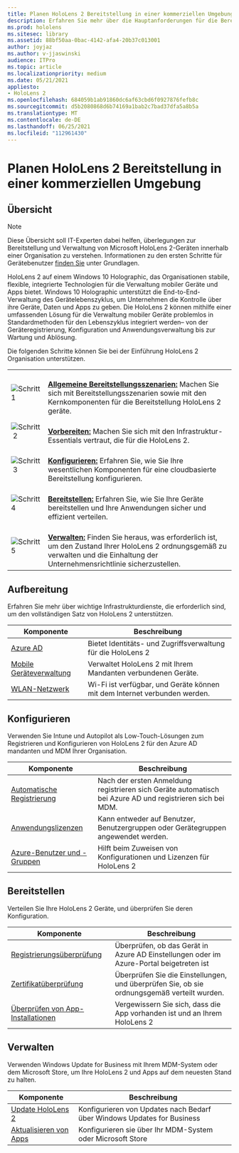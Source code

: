 ```yaml
---
title: Planen HoloLens 2 Bereitstellung in einer kommerziellen Umgebung
description: Erfahren Sie mehr über die Hauptanforderungen für die Bereitstellung und Verwaltung von HoloLens in Unternehmensumgebungen, einschließlich Infrastruktur, Azure Active Directory und Verwaltung mobiler Geräte.
ms.prod: hololens
ms.sitesec: library
ms.assetid: 88bf50aa-0bac-4142-afa4-20b37c013001
author: joyjaz
ms.author: v-jjaswinski
audience: ITPro
ms.topic: article
ms.localizationpriority: medium
ms.date: 05/21/2021
appliesto:
- HoloLens 2
ms.openlocfilehash: 684059b1ab91860dc6af63cbd6f0927876fefb8c
ms.sourcegitcommit: d5b2080868d6b74169a1bab2c7bad37dfa5a8b5a
ms.translationtype: MT
ms.contentlocale: de-DE
ms.lasthandoff: 06/25/2021
ms.locfileid: "112961430"
---
```

# <a name="planning-hololens-2-deployment-in-a-commercial-environment"></a>Planen HoloLens 2 Bereitstellung in einer kommerziellen Umgebung

## <a name="overview"></a>Übersicht
> [!NOTE]
> Diese Übersicht soll IT-Experten dabei helfen, überlegungen zur Bereitstellung und Verwaltung von Microsoft HoloLens 2-Geräten innerhalb einer Organisation zu verstehen. Informationen zu den ersten Schritte für Gerätebenutzer [finden Sie](hololens2-setup.md) unter Grundlagen.

HoloLens 2 auf einem Windows 10 Holographic, das Organisationen stabile, flexible, integrierte Technologien für die Verwaltung mobiler Geräte und Apps bietet. Windows 10 Holographic unterstützt die End-to-End-Verwaltung des Gerätelebenszyklus, um Unternehmen die Kontrolle über ihre Geräte, Daten und Apps zu geben. Die HoloLens 2 können mithilfe einer umfassenden Lösung für die Verwaltung mobiler Geräte problemlos in Standardmethoden für den Lebenszyklus integriert werden– von der Geräteregistrierung, Konfiguration und Anwendungsverwaltung bis zur Wartung und Ablösung.

Die folgenden Schritte können Sie bei der Einführung HoloLens 2 Organisation unterstützen.

| | |
|--|--|
| ![Schritt 1](images/1green.png)| <br/> **[Allgemeine Bereitstellungsszenarien:](hololens-requirements.md)** Machen Sie sich mit Bereitstellungsszenarien sowie mit den Kernkomponenten für die Bereitstellung HoloLens 2 geräte. |
| ![Schritt 2](images/2green.png)| <br/> **[Vorbereiten:](#prepare)** Machen Sie sich mit den Infrastruktur-Essentials vertraut, die für die HoloLens 2. |
| ![Schritt 3](images/3green.png) | <br/> **[Konfigurieren:](#configure)** Erfahren Sie, wie Sie Ihre wesentlichen Komponenten für eine cloudbasierte Bereitstellung konfigurieren. |
| ![Schritt 4](images/4green.png) | <br/> **[Bereitstellen:](#deploy)** Erfahren Sie, wie Sie Ihre Geräte bereitstellen und Ihre Anwendungen sicher und effizient verteilen. |
| ![Schritt 5](images/5green.png) | <br/> **[Verwalten:](#maintain)** Finden Sie heraus, was erforderlich ist, um den Zustand Ihrer HoloLens 2 ordnungsgemäß zu verwalten und die Einhaltung der Unternehmensrichtlinie sicherzustellen. |

## <a name="prepare"></a>Aufbereitung

Erfahren Sie mehr über wichtige Infrastrukturdienste, die erforderlich sind, um den vollständigen Satz von HoloLens 2 unterstützen. 

| Komponente | Beschreibung |
|-----------|------------|
| [Azure AD](hololens-identity.md) | Bietet Identitäts- und Zugriffsverwaltung für die HoloLens 2  |
| [Mobile Geräteverwaltung](hololens-mdm-configure.md)| Verwaltet HoloLens 2 mit Ihrem Mandanten verbundenen Geräte.  |
| [WLAN-Netzwerk](hololens-commercial-infrastructure.md)| Wi-Fi ist verfügbar, und Geräte können mit dem Internet verbunden werden.  |

## <a name="configure"></a>Konfigurieren

Verwenden Sie Intune und Autopilot als Low-Touch-Lösungen zum Registrieren und Konfigurieren von HoloLens 2 für den Azure AD mandanten und MDM Ihrer Organisation.

| Komponente | Beschreibung |
|-----------|------------|
| [Automatische Registrierung](hololens-enroll-mdm.md#auto-enrollment-in-mdm) | Nach der ersten Anmeldung registrieren sich Geräte automatisch bei Azure AD und registrieren sich bei MDM.  |
| [Anwendungslizenzen](hololens2-cloud-connected-configure.md#application-licenses)| Kann entweder auf Benutzer, Benutzergruppen oder Gerätegruppen angewendet werden.  |
| [Azure-Benutzer und -Gruppen](hololens2-cloud-connected-configure.md#azure-users-and-groups) | Hilft beim Zuweisen von Konfigurationen und Lizenzen für HoloLens 2  |

## <a name="deploy"></a>Bereitstellen

Verteilen Sie Ihre HoloLens 2 Geräte, und überprüfen Sie deren Konfiguration. 

| Komponente | Beschreibung |
|-----------|------------|
| [Registrierungsüberprüfung](hololens2-corp-connected-deploy.md#enrollment-validation) | Überprüfen, ob das Gerät in Azure AD Einstellungen oder im Azure-Portal beigetreten ist |
| [Zertifikatüberprüfung](hololens2-corp-connected-deploy.md#wi-fi-certificate-validation) | Überprüfen Sie die Einstellungen, und überprüfen Sie, ob sie ordnungsgemäß verteilt wurden. |
| [Überprüfen von App-Installationen](hololens2-corp-connected-deploy.md#validate-lob-app-install) | Vergewissern Sie sich, dass die App vorhanden ist und an Ihrem HoloLens 2 |

## <a name="maintain"></a>Verwalten

Verwenden Windows Update for Business mit Ihrem MDM-System oder dem Microsoft Store, um Ihre HoloLens 2 und Apps auf dem neuesten Stand zu halten.

| Komponente | Beschreibung |
|-----------|------------|
| [Update HoloLens 2](hololens-updates.md) | Konfigurieren von Updates nach Bedarf über Windows Updates for Business |
| [Aktualisieren von Apps](app-deploy-overview.md) | Konfigurieren sie über Ihr MDM-System oder Microsoft Store
